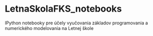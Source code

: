 # LetnaSkolaFKS_notebooks
IPython notebooky pre účely vyučovania základov programovania a numerického modelovania na Letnej škole
